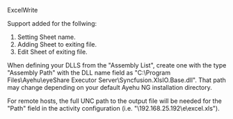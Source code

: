 ExcelWrite

Support added for the follwing:

1. Setting Sheet name.
2. Adding Sheet to exiting file.
3. Edit Sheet of exiting file.

When defining your DLLS from the "Assembly List", create one with the type "Assembly Path" with the DLL name field as "C:\Program Files\Ayehu\eyeShare Executor Server\Syncfusion.XlsIO.Base.dll".  That path may change depending on your default Ayehu NG installation directory.

For remote hosts, the full UNC path to the output file will be needed for the "Path" field in the activity configuration (i.e. "\\192.168.25.192\e\excel.xls").
